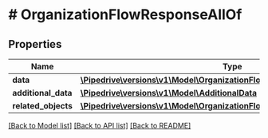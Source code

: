# # OrganizationFlowResponseAllOf

## Properties

Name | Type | Description | Notes
------------ | ------------- | ------------- | -------------
**data** | [**\Pipedrive\versions\v1\Model\OrganizationFlowResponseAllOfData[]**](OrganizationFlowResponseAllOfData.md) |  |
**additional_data** | [**\Pipedrive\versions\v1\Model\AdditionalData**](AdditionalData.md) |  |
**related_objects** | [**\Pipedrive\versions\v1\Model\OrganizationFlowResponseAllOfRelatedObjects**](OrganizationFlowResponseAllOfRelatedObjects.md) |  |

[[Back to Model list]](../../README.md#models) [[Back to API list]](../../README.md#endpoints) [[Back to README]](../../README.md)

